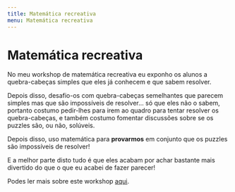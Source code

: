 ```yaml
---
title: Matemática recreativa
menu: Matemática recreativa
---
```


# Matemática recreativa

No meu workshop de matemática recreativa eu exponho os alunos a quebra-cabeças simples que eles já conhecem e que sabem resolver.

Depois disso, desafio-os com quebra-cabeças semelhantes que parecem simples mas que são impossíveis de resolver... só que eles não o sabem, portanto costumo pedir-lhes para irem ao quadro para tentar resolver os quebra-cabeças, e também costumo fomentar discussões sobre se os puzzles são, ou não, solúveis.

Depois disso, uso matemática para **provarmos** em conjunto que os puzzles são impossíveis de resolver!

E a melhor parte disto tudo é que eles acabam por achar bastante mais divertido do que o que eu acabei de fazer parecer!

Podes ler mais sobre este workshop [aqui](../recreational-maths).
